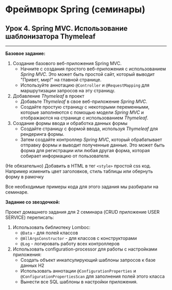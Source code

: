 # Фреймворк Spring (семинары)
## Урок 4. Spring MVC. Использование шаблонизатора Thymeleaf

-----

**Базовое задание:**
1. Создание базового веб-приложения Spring MVC.
   - Начните с создания простого веб-приложения с использованием *Spring MVC*. Это может быть простой сайт, который выводит "Привет, мир!" на главной странице. 
   - Используйте аннотацию `@Controller` и `@RequestMapping` для маршрутизации запросов на эту страницу.
2. Добавление *Thymeleaf* в проект
   - Добавьте *Thymeleaf* в свое веб-приложение *Spring MVC*. 
   - Создайте простую страницу с некоторыми переменными, которые заполняются с помощью модели *Spring MVC* и отображаются на странице с использованием *Thymeleaf*.
3. Создание формы ввода и обработка данных формы
   - Создайте страницу с формой ввода, используя *Thymeleaf* для рендеринга формы. 
   - Затем создайте контроллер *Spring MVC*, который обрабатывает отправку формы и выводит полученные данные. Это может быть форма для регистрации или любая другая форма, которая собирает информацию от пользователя.

(Не обязательно) Добавить в HTML в тег `<style>` простой css код. Например изменить цвет заголовков, стиль таблицы или обернуть форму в рамочку

Все необходимые примеры кода для этого задания мы разбирали на семинаре.

**Задание со звездочкой:**

Проект домашнего задания для 2 семинара (CRUD приложение USER SERVICE) переписать:
1. Использовать библиотеку Lomboc:
   - `@Data` - для полей классов
   - `@AllArgsConstructor` - для классов с конструкторами
   - `@Log` - логировать работу всех контроллеров
2. Использовать configuration-processor для работы с настройками приложения:
   - Создать объект инкапсулирующий шаблоны запросов к базе данных H2
   - Использовать аннотации `@ConfigurationProperties` и `@ConfigurationPropertiesScan` для заполнения полей этого класса
   - Вынести все SQL шаблоны в настройки приложения.